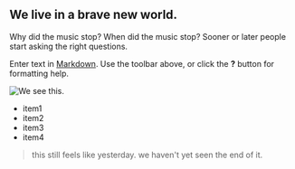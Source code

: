 ## We live in a brave new world.

Why did the music stop? When did the music stop? Sooner or later people start asking the right questions.

Enter text in [Markdown](http://daringfireball.net/projects/markdown/). Use the toolbar above, or click the **?** button for formatting help.

![We see this.](/http://bicyclelab.com/wp-content/uploads/custom-bike-pic.png)

- item1
- item2
- item3
- item4

> this still feels like yesterday. 
> we haven't yet seen the end of it.

